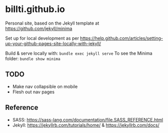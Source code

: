 billti.github.io
================

Personal site, based on the Jekyll template at https://github.com/jekyll/minima

Set up for local development as per
https://help.github.com/articles/setting-up-your-github-pages-site-locally-with-jekyll/

Build & serve locally with: `bundle exec jekyll serve`
To see the Minima folder: `bundle show minima`

## TODO

 - Make nav collapsible on mobile
 - Flesh out nav pages

## Reference

 - SASS: https://sass-lang.com/documentation/file.SASS_REFERENCE.html
 - Jekyll: https://jekyllrb.com/tutorials/home/ & https://jekyllrb.com/docs/

